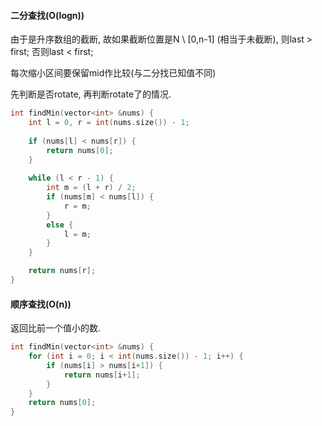 #### 二分查找(O(logn))

由于是升序数组的截断, 故如果截断位置是N \ [0,n-1] (相当于未截断), 则last > first; 否则last < first;

每次缩小区间要保留mid作比较(与二分找已知值不同)

先判断是否rotate, 再判断rotate了的情况.

```c++
int findMin(vector<int> &nums) {
	int l = 0, r = int(nums.size()) - 1;
	
	if (nums[l] < nums[r]) {
		return nums[0];
	}
	
	while (l < r - 1) {
		int m = (l + r) / 2;
		if (nums[m] < nums[l]) {
			r = m;
		}
		else {
			l = m;
		}
	}

	return nums[r];
}
```

#### 顺序查找(O(n))

返回比前一个值小的数.

```c++
int findMin(vector<int> &nums) {
	for (int i = 0; i < int(nums.size()) - 1; i++) {
		if (nums[i] > nums[i+1]) {
			return nums[i+1];
		}
	}
	return nums[0];
}
```